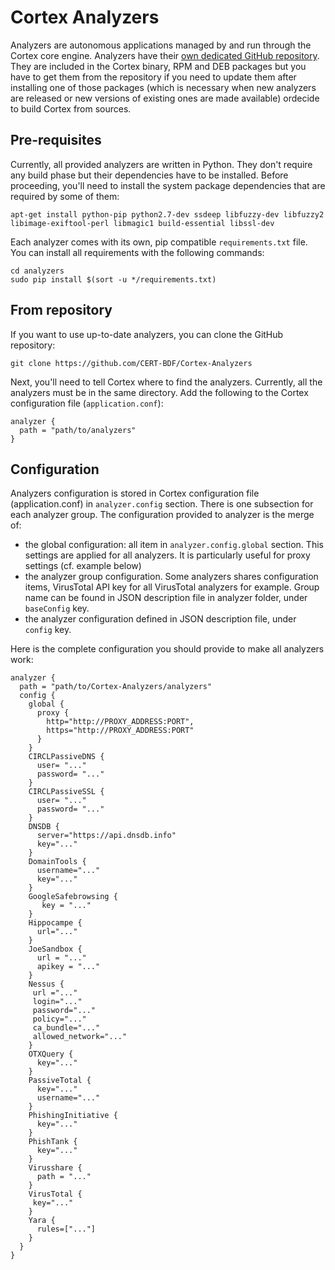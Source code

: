 # Cortex Analyzers

Analyzers are autonomous applications managed by and run through the Cortex core engine. Analyzers have their
[own dedicated GitHub repository](https://github.com/CERT-BDF/Cortex-Analyzers).
They are included in the Cortex binary, RPM and DEB packages but you have to 
get them from the repository if you need to update them after installing one 
of those packages (which is necessary when new analyzers are released or new 
versions of existing ones are made available) ordecide to build Cortex from 
sources.

## Pre-requisites
Currently, all provided analyzers are written in Python. They don't require any build phase but their dependencies have
to be installed. Before proceeding, you'll need to install the system package dependencies that are required by some of
them:

```
apt-get install python-pip python2.7-dev ssdeep libfuzzy-dev libfuzzy2 libimage-exiftool-perl libmagic1 build-essential libssl-dev
```

Each analyzer comes with its own, pip compatible `requirements.txt` file. You can install all requirements with the
following commands:

```
cd analyzers
sudo pip install $(sort -u */requirements.txt)
```

## From repository
If you want to use up-to-date analyzers, you can clone the GitHub repository:

```
git clone https://github.com/CERT-BDF/Cortex-Analyzers
```

Next, you'll need to tell Cortex where to find the analyzers. Currently, all the analyzers must be in the same
directory. Add the following to the Cortex configuration file (`application.conf`):

```
analyzer {
  path = "path/to/analyzers"
}
```
## Configuration

Analyzers configuration is stored in Cortex configuration file (application.conf) in `analyzer.config` section. There is
one subsection for each analyzer group. The configuration provided to analyzer is the merge of:
 - the global configuration: all item in `analyzer.config.global` section. This settings are applied for all analyzers.
 It is particularly useful for proxy settings (cf. example below)
 - the analyzer group configuration. Some analyzers shares configuration items, VirusTotal API key for all VirusTotal
 analyzers for example. Group name can be found in JSON description file in analyzer folder, under `baseConfig` key.
 - the analyzer configuration defined in JSON description file, under `config` key.

Here is the complete configuration you should provide to make all analyzers work:


```
analyzer {
  path = "path/to/Cortex-Analyzers/analyzers"
  config {
    global {
      proxy {
        http="http://PROXY_ADDRESS:PORT",
        https="http://PROXY_ADDRESS:PORT"
      }
    }
    CIRCLPassiveDNS {
      user= "..."
      password= "..."
    }
    CIRCLPassiveSSL {
      user= "..."
      password= "..."
    }
    DNSDB {
      server="https://api.dnsdb.info"
      key="..."
    }
    DomainTools {
      username="..."
      key="..."
    }
    GoogleSafebrowsing {
       key = "..."
    }
    Hippocampe {
      url="..."
    }
    JoeSandbox {
      url = "..."
      apikey = "..."
    }
    Nessus {
     url ="..."
     login="..."
     password="..."
     policy="..."
     ca_bundle="..."
     allowed_network="..."
    }
    OTXQuery {
      key="..."
    }
    PassiveTotal {
      key="..."
      username="..."
    }
    PhishingInitiative {
      key="..."
    }
    PhishTank {
      key="..."
    }
    Virusshare {
      path = "..."
    }
    VirusTotal {
     key="..."
    }
    Yara {
      rules=["..."]
    }
  }
}
```
